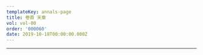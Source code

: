 ```yaml
---
templateKey: annals-page
title: 卷首 天章
vol: vol-00
order: '000060'
date: 2019-10-18T00:00:00.000Z
---
```




---

